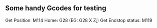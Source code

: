 ## Some handy Gcodes for testing
Get Position: M114
Home: G28 (EG: G28 X Z;)
Get Endstop status: M119